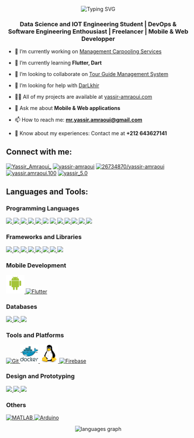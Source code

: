 <p align="center">
  <img src="https://readme-typing-svg.herokuapp.com?color=%23239120&size=25&center=true&vCenter=true&width=800&lines=Hello+there!+I'm+Yassir+AMRAOUI;Data+Science+and+IOT+Engineering+Student;Passionate+about+DevOps+and+Software+Engineering;Freelancer;Mobile+and+Web+Developper" alt="Typing SVG">
</p>

<h3 align="center">Data Science and IOT Engineering Student | DevOps & Software Engineering Enthousiast | Freelancer | Mobile & Web Developper</h3>

- 🔭 I’m currently working on [Management Carpooling Services](https://github.com/YASSIRAMRAOUI/Management-Carpooling-Services)

- 🌱 I’m currently learning **Flutter, Dart**

- 👯 I’m looking to collaborate on [Tour Guide Management System](https://github.com/YASSIRAMRAOUI/TourGuide)

- 🤝 I’m looking for help with [DarLkhir](https://github.com/DarLkhir)

- 👨‍💻 All of my projects are available at [yassir-amraoui.com](http://yassir-amraoui.com)

- 💬 Ask me about **Mobile & Web applications**

- 📫 How to reach me: **mr.yassir.amraoui@gmail.com**

- 📄 Know about my experiences: Contact me at **+212 643627141**

## Connect with me:

<p align="left">
<a href="https://twitter.com/Yassir_Amraoui_" target="blank"><img align="center" src="https://raw.githubusercontent.com/rahuldkjain/github-profile-readme-generator/master/src/images/icons/Social/twitter.svg" alt="Yassir_Amraoui_" height="30" width="40" /></a>
<a href="https://www.linkedin.com/in/yassir-amraoui/" target="blank"><img align="center" src="https://raw.githubusercontent.com/rahuldkjain/github-profile-readme-generator/master/src/images/icons/Social/linked-in-alt.svg" alt="yassir-amraoui" height="30" width="40" /></a>
<a href="https://stackoverflow.com/users/26734870/yassir-amraoui" target="blank"><img align="center" src="https://raw.githubusercontent.com/rahuldkjain/github-profile-readme-generator/master/src/images/icons/Social/stack-overflow.svg" alt="26734870/yassir-amraoui" height="30" width="40" /></a>
<a href="https://www.facebook.com/yassir.amraoui.100" target="blank"><img align="center" src="https://raw.githubusercontent.com/rahuldkjain/github-profile-readme-generator/master/src/images/icons/Social/facebook.svg" alt="yassir.amraoui.100" height="30" width="40" /></a>
<a href="https://www.instagram.com/yassir_5.0/" target="blank"><img align="center" src="https://raw.githubusercontent.com/rahuldkjain/github-profile-readme-generator/master/src/images/icons/Social/instagram.svg" alt="yassir_5.0" height="30" width="40" /></a>
</p>

## Languages and Tools:

### Programming Languages

<p align="left">
  <a href="https://www.java.com" target="_blank" rel="noreferrer">
    <img src="https://img.shields.io/badge/java-%23ED8B00.svg?&style=for-the-badge&logo=java&logoColor=white"/>
  </a>
  
  <a href="https://www.python.org" target="_blank" rel="noreferrer">
    <img src="https://img.shields.io/badge/python%20-%2314354C.svg?&style=for-the-badge&logo=python&logoColor=white"/>
  </a>
  
  <a href="https://www.cprogramming.com/" target="_blank" rel="noreferrer">
    	<img src="https://img.shields.io/badge/c%20-%2300599C.svg?&style=for-the-badge&logo=c&logoColor=white"/>
  </a>
  
  <a href="https://www.w3schools.com/cpp/" target="_blank" rel="noreferrer">
    <img src="https://img.shields.io/badge/c++%20-%2300599C.svg?&style=for-the-badge&logo=c%2B%2B&ogoColor=white"/>
  </a>
  
  <a href="https://www.w3schools.com/cs/" target="_blank" rel="noreferrer">
    <img src="https://img.shields.io/badge/c%23%20-%23239120.svg?&style=for-the-badge&logo=c-sharp&logoColor=white"/>
  </a
    
  <a href="https://developer.mozilla.org/en-US/docs/Web/JavaScript" target="_blank" rel="noreferrer">
    <img src="https://img.shields.io/badge/javascript%20-%23323330.svg?&style=for-the-badge&logo=javascript&logoColor=%23F7DF1E"/>
  </a>
  
  <a href="https://www.typescriptlang.org/" target="_blank" rel="noreferrer">
    	<img src="https://img.shields.io/badge/typescript%20-%23007ACC.svg?&style=for-the-badge&logo=typescript&logoColor=white"/>
  </a>
  
   <a href="https://developer.mozilla.org/en-US/docs/Web/Html" target="_blank" rel="noreferrer">
    <img src="https://img.shields.io/badge/html5%20-%23E34F26.svg?&style=for-the-badge&logo=html5&logoColor=white"/>
  </a>

  <a href="https://developer.mozilla.org/en-US/docs/Web/CSS" target="_blank" rel="noreferrer">
    <img src="https://img.shields.io/badge/css3%20-%231572B6.svg?&style=for-the-badge&logo=css3&logoColor=white"/>
  </a>
  
  <a href="https://dart.dev" target="_blank" rel="noreferrer">
    <img src="https://img.shields.io/badge/dart-%230175C2.svg?&style=for-the-badge&logo=dart&logoColor=white"/>
  </a>
  
  <a href="https://kotlinlang.org" target="_blank" rel="noreferrer">
    <img src="https://img.shields.io/badge/kotlin-%230095D5.svg?&style=for-the-badge&logo=kotlin&logoColor=white"/>
  </a>
  
  <a href="https://www.php.net" target="_blank" rel="noreferrer">
    <img src="https://img.shields.io/badge/php-%23777BB4.svg?&style=for-the-badge&logo=php&logoColor=white"/>
  </a>
</p>

### Frameworks and Libraries

<p align="left">
  <a href="https://angular.io" target="_blank" rel="noreferrer">
    <img src="https://img.shields.io/badge/angular%20-%23DD0031.svg?&style=for-the-badge&logo=angular&logoColor=white"/>
  </a>
  
  <a href="https://reactjs.org/" target="_blank" rel="noreferrer">
    <img src="https://img.shields.io/badge/react%20-%2320232a.svg?&style=for-the-badge&logo=react&logoColor=%2361DAFB"/>
  </a>
  
  <a href="https://reactnative.dev/" target="_blank" rel="noreferrer">
    <img src="https://img.shields.io/badge/react_native%20-%2320232a.svg?&style=for-the-badge&logo=react&logoColor=%2361DAFB"/>
  </a>
  
  <a href="https://expressjs.com" target="_blank" rel="noreferrer">
    <img src="https://img.shields.io/badge/express.js%20-%23404d59.svg?&style=for-the-badge"/>
  </a>
  
  <a href="https://laravel.com/" target="_blank" rel="noreferrer">
    <img src="https://img.shields.io/badge/laravel%20-%23FF2D20.svg?&style=for-the-badge&logo=laravel&logoColor=white"/>
  </a>
  
  <a href="https://getbootstrap.com" target="_blank" rel="noreferrer">
    <img src="https://img.shields.io/badge/bootstrap%20-%23563D7C.svg?&style=for-the-badge&logo=bootstrap&logoColor=white"/>
  </a>
  
  <a href="https://tailwindcss.com/" target="_blank" rel="noreferrer">
   <img src="https://img.shields.io/badge/tailwindcss%20-%2338B2AC.svg?&style=for-the-badge&logo=tailwind-css&logoColor=white"/>
  </a>
  
  <a href="https://nodejs.org" target="_blank" rel="noreferrer">
    <img src="https://img.shields.io/badge/node.js%20-%2343853D.svg?&style=for-the-    badge&logo=node.js&logoColor=white"/> 
  </a>
</p>

### Mobile Development

<p align="left">
  <a href="https://developer.android.com" target="_blank" rel="noreferrer">
    <img src="https://raw.githubusercontent.com/devicons/devicon/master/icons/android/android-original-wordmark.svg" alt="Android" width="50" height="50"/>
  </a>
  <a href="https://flutter.dev/" target="_blank" rel="noreferrer">
    <img src="https://www.vectorlogo.zone/logos/flutterio/flutterio-icon.svg" alt="Flutter" width="50" height="50"/>
  </a>
</p>

### Databases

<p align="left">
  <a href="https://www.mysql.com/" target="_blank" rel="noreferrer">
    <img src="https://img.shields.io/badge/mysql-%2300f.svg?&style=for-the-badge&logo=mysql&logoColor=white"/>
  </a>
  
  <a href="https://www.mongodb.com/" target="_blank" rel="noreferrer">
    <img src ="https://img.shields.io/badge/MongoDB-%234ea94b.svg?&style=for-the-badge&logo=mongodb&logoColor=white"/>
  </a>
  
  <a href="https://www.oracle.com/" target="_blank" rel="noreferrer">
    <img src ="https://img.shields.io/badge/oracle%20-%23F00000.svg?&style=for-the-badge&logo=oracle&logoColor=white" />
  </a>
</p>

### Tools and Platforms

<p align="left">
  <a href="https://git-scm.com/" target="_blank" rel="noreferrer">
    <img src="https://www.vectorlogo.zone/logos/git-scm/git-scm-icon.svg" alt="Git" width="50" height="50"/>
  </a>
  <a href="https://www.docker.com/" target="_blank" rel="noreferrer">
    <img src="https://raw.githubusercontent.com/devicons/devicon/master/icons/docker/docker-original-wordmark.svg" alt="Docker" width="50" height="50"/>
  </a>
  <a href="https://www.linux.org/" target="_blank" rel="noreferrer">
    <img src="https://raw.githubusercontent.com/devicons/devicon/master/icons/linux/linux-original.svg" alt="Linux" width="50" height="50"/>
  </a>
  <a href="https://firebase.google.com/" target="_blank" rel="noreferrer">
    <img src="https://www.vectorlogo.zone/logos/firebase/firebase-icon.svg" alt="Firebase" width="50" height="50"/>
  </a>
</p>

### Design and Prototyping

<p align="left">
  <a href="https://www.figma.com/" target="_blank" rel="noreferrer">
    <img src="https://img.shields.io/badge/figma%20-%23F24E1E.svg?&style=for-the-badge&logo=figma&logoColor=white"/>
  </a>
  
  <a href="https://www.adobe.com/products/illustrator.html" target="_blank" rel="noreferrer">
    <img src="https://img.shields.io/badge/adobe%20illustrator%20-%23FF9A00.svg?&style=for-the-badge&logo=adobe%20illustrator&logoColor=white"/>
  </a>

  <a href="https://www.adobe.com/africa/products/photoshop.html" target="_blank" rel="noreferrer">
    <img src="https://img.shields.io/badge/adobe%20photoshop%20-%2331A8FF.svg?&style=for-the-badge&logo=adobe%20photoshop&logoColor=white"/>
  </a>
</p>

### Others

<p align="left">
  <a href="https://www.mathworks.com/" target="_blank" rel="noreferrer">
    <img src="https://upload.wikimedia.org/wikipedia/commons/2/21/Matlab_Logo.png" alt="MATLAB" width="50" height="50"/>
  </a>
  
  <a href="https://www.arduino.cc/" target="_blank" rel="noreferrer">
    <img src="https://cdn.worldvectorlogo.com/logos/arduino-1.svg" alt="Arduino" width="50" height="50"/>
  </a>
</p>

<div align="center">
  <img src="https://github-readme-stats.vercel.app/api/top-langs?username=YASSIRAMRAOUI&hide_title=false&layout=compact&count_private=true&card_width=400&langs_count=5&theme=react&border_radius=7&hide_border=false" height="150" alt="languages graph"  />
</div>
